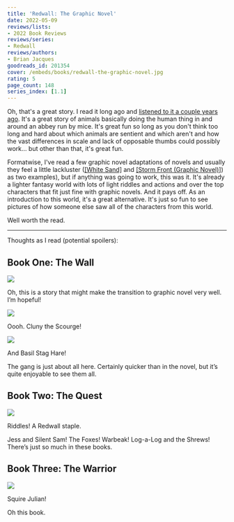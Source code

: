 ```yaml
---
title: 'Redwall: The Graphic Novel'
date: 2022-05-09
reviews/lists:
- 2022 Book Reviews
reviews/series:
- Redwall
reviews/authors:
- Brian Jacques
goodreads_id: 201354
cover: /embeds/books/redwall-the-graphic-novel.jpg
rating: 5
page_count: 148
series_index: [1.1]
---
```

Oh, that's a great story. I read it long ago and [listened to it a couple years ago]([[Redwall]]()). It's a great story of animals basically doing the human thing in and around an abbey run by mice. It's great fun so long as you don't think too long and hard about which animals are sentient and which aren't and how the vast differences in scale and lack of opposable thumbs could possibly work... but other than that, it's great fun.

Formatwise, I've read a few graphic novel adaptations of novels and usually they feel a little lackluster ([[White Sand]]() and [[Storm Front (Graphic Novel)]]()) as two examples), but if anything was going to work, this was it. It's already a lighter fantasy world with lots of light riddles and actions and over the top characters that fit just fine with graphic novels. And it pays off. As an introduction to this world, it's a great alternative. It's just so fun to see pictures of how someone else saw all of the characters from this world.

Well worth the read. 

<!--more-->

---

Thoughts as I read (potential spoilers):

## Book One: The Wall

![](/embeds/books/attachments/redwall-65dde1.png)

Oh, this is a story that might make the transition to graphic novel very well. I’m hopeful!

![](/embeds/books/attachments/redwall-1db59e.png)

Oooh. Cluny the Scourge!

![](/embeds/books/attachments/redwall-5856ba.png)

And Basil Stag Hare!

The gang is just about all here. Certainly quicker than in the novel, but it’s quite enjoyable to see them all. 

## Book Two: The Quest

![](/embeds/books/attachments/redwall-289444.png)

Riddles! A Redwall staple. 

Jess and Silent Sam! The Foxes! Warbeak! Log-a-Log and the Shrews! There’s just so much in these books. 

## Book Three: The Warrior

![](/embeds/books/attachments/redwall-4331a4.png)

Squire Julian!

Oh this book.